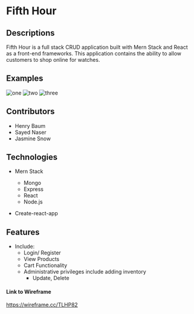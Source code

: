 # Fifth Hour

## Descriptions
Fifth Hour is a full stack CRUD application built with Mern Stack and React as a front-end frameworks. This application contains the ability to allow customers to shop online for watches.

## Examples
![one](desktop/one.png)
![two](desktop/two.png)
![three](desktop/three.png)



## Contributors

  * Henry Baum
  * Sayed Naser  
  * Jasmine Snow

## Technologies

* Mern Stack
  * Mongo
  * Express
  * React
  * Node.js

* Create-react-app

## Features
* Include:
  * Login/ Register
  * View Products
  * Cart Functionality
  * Administrative privileges include adding inventory
    * Update, Delete

#### Link to Wireframe

https://wireframe.cc/TLHP82
